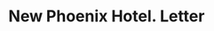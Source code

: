 ---
doi: 10.7916/D8M91MMM
date_other: '1883'
date_other_textual: '1883'
form: correspondence
genre:
- Letters (correspondence)
name:
- New Phoenix Hotel
object_in_context_url: https://biggert.cul.columbia.edu/items/view/ave_biggert_00310
subject_hierarchical_geographic:
- Lexington, Kentucky, United States
subject_name:
- New Phoenix Hotel
title: New Phoenix Hotel. Letter
sort_title: New Phoenix Hotel. Letter
call_number: ave_biggert_00310
coordinates:
- 38.02972222222222,-84.49472222222222
pid: ave_biggert_00310
identifiers: ave_biggert_00310
thumbnail: https://derivativo-2.library.columbia.edu/iiif/2/ldpd:344250/full/!256,256/0/native.jpg
permalink: "/biggert/ave_biggert_00310/"
layout: iiif-image-page
---